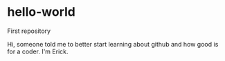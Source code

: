 # hello-world
First repository

Hi, someone told me to better start learning about github and how good is for a coder. 
I'm Erick.
